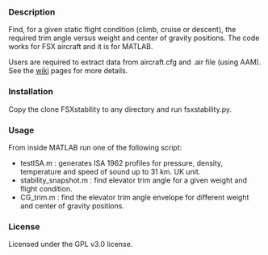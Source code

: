 ### Description
Find, for a given static flight condition (climb, cruise or descent), the required trim angle versus weight and 
center of gravity positions. The code works for FSX aircraft and it is for MATLAB. 

Users are required to extract data from aircraft.cfg and .air file (using AAM). See the [wiki](https://github.com/DarthVeder/FSXstability/wiki/FSX-Stability) pages for more details.
 
### Installation
Copy the clone FSXstability to any directory and run fsxstability.py.

### Usage
From inside MATLAB run one of the following script:
+ testISA.m : generates ISA 1962 profiles for pressure, density, temperature and speed of sound up to 31 km. 
UK unit.
+ stability_snapshot.m : find elevator trim angle for a given weight and flight condition.
+ CG_trim.m : find the elevator trim angle envelope for different weight and center of gravity positions.

### License
Licensed under the GPL v3.0 license.
